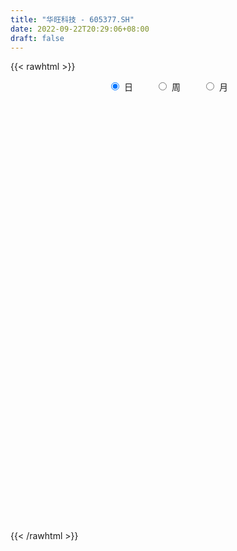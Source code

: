 ```yaml
---
title: "华旺科技 - 605377.SH"
date: 2022-09-22T20:29:06+08:00
draft: false
---
```

{{< rawhtml >}}
    <div style="text-align: center">
        <label style="padding: 1rem;"><input style="margin-right: .5rem" type="radio" name="period" value="D" checked onclick="period_change(this)">日</label>
        <label style="padding: 1rem;"><input style="margin-right: .5rem" type="radio" name="period" value="W" onclick="period_change(this)">周</label>
        <label style="padding: 1rem;"><input style="margin-right: .5rem" type="radio" name="period" value="M" onclick="period_change(this)">月</label>
    </div>
    <div id="chart" style="height: 700px;"></div> 
    <script type="text/javascript">
        const D_v = [203205.66,74648.01,149337.27,108400.82,86103.24,90263.07,99301.39,95585.08,49016.0,52551.81,41390.53,34737.91,37398.61,73822.93,59822.2,47896.22,34145.43,39960.55,36591.14,50021.41,69440.4,48393.36,65712.12,44477.02,61670.72,44368.11,34227.02,31879.34,32618.32,34050.96,21935.9,18418.34,25606.69,35357.91,51439.76,77696.09,53043.69,42528.15,30850.85,63139.7,48376.45,79993.07,50880.19,38719.08,38491.22,34999.54,23081.52,23134.7,26761.0,20247.23,20236.5,21550.37,57321.01,41992.42,43601.14,34990.37,45888.55,32688.89,62217.63,108168.76,68082.11,38589.68,34193.61,39446.43,37887.48,61533.82,52482.06,66297.37,75691.77,43336.45,36339.07,31541.45,66525.25,47479.75,46017.09,69580.48,64130.18,39822.17,37924.93,45427.72,29255.97,25516.51,23727.3,23314.25,42794.5,32789.08,17391.01,13485.04,18364.42,16907.73,14822.12,12192.19,18303.5,14193.0,55843.53,52292.44,36719.79,43715.95,55548.29,70270.37,36983.6,31948.16,47994.77,25084.4,27001.7,46508.22,28935.98,28741.2,19755.4,37272.21,22545.8,20291.48,15758.67,23966.17,22026.93,27950.8,17447.32,16655.53,18841.2,19477.56,28842.6,22675.96,39742.04,75179.38,80897.83,61612.47,63464.57,42678.23,29428.01,49114.98,24791.68,28135.22,93492.63,72414.71,40377.71,54789.12,44122.6,64959.65,60311.58,38444.0,83907.68,50381.75,27785.01,20849.11,31344.97,28637.11,25254.21,25855.29,15922.62,19654.61,19554.4,29374.7,17529.51,16824.84,21055.3,16064.44,19096.13,15831.28,10394.93,13284.92,14646.63,33465.62,34819.01,36093.92,44919.56,37767.1,24736.75,14130.69,23804.82,12240.63,23766.92,15512.23,18703.98,29085.74,25122.68,13132.8,16682.23,20637.8,12858.0,12810.2,50063.15,52382.88,33163.64,11179.11,14930.5,6963.0,12739.61,11706.8,13400.22,7902.6,7367.4,6026.9,9718.6,13270.71,14113.1,11472.0,38846.61,27287.8,15671.1,23925.11,14126.0,12021.03,19347.49,19507.8,8801.9,9154.8,18885.2,9592.63,12438.61,11432.03,12696.2,11605.67,17379.26,12555.8,10535.95,10318.8,20784.98,13468.8,29160.3,16479.77,12820.71,12638.98,18434.36,14766.89,19318.35,21622.69,15253.6,13727.58,13359.5,12244.0,24584.65,20092.23,17556.55,13299.21,12534.4,18886.4,10916.2,11396.0,13435.82,13700.71,15648.78,12157.45,9256.0,59664.2,63332.11,34875.4,32356.71,29733.94,26465.0,58087.46,163959.09,106490.71,121674.11,102774.32,85524.69,58765.39,55640.88,44414.8,57483.49,62365.2,48327.32,39300.44,37101.6,43121.4,23733.2,32039.47,45149.6,51580.94,36084.0,28596.62,30972.83,25068.3,26636.53,26786.41,19862.8,19163.7,15366.97,22676.98,19396.73,41642.43,44148.11,32594.4,26470.6,27750.14,36336.28,25820.0,25035.61,32155.6,47178.4,26576.34,21545.8,22523.3,37891.85,30779.96,30729.21,25788.0,24823.21,56190.56,30453.4,19324.4,42416.34,46090.31,29316.0,27943.84,18509.63,21285.02,25592.78,52917.09,35202.39,31590.7,28139.41,22060.0,27708.25,20806.06,19986.4,25117.19,26728.8,27093.51,22598.91,39350.81,30193.98,54868.85,39427.23,44331.96,39073.45,25040.95,30788.63,28853.42,30732.4,15322.87,13970.6,21437.81,18180.11,10984.31,13376.2,30044.77,20386.95,65923.84,36552.09,32401.18,33508.65,31632.7,26369.62,36089.0,25089.69,28653.68,20973.14,18724.13,14051.0,27333.6,23068.0,18998.13,17165.0,43234.0,19453.0,26198.6,47468.17,84823.44,74681.75,32397.08,34629.54,22480.14,32082.66,35476.0,19140.05,29671.44,25800.28,34364.58,55539.28,30866.29,19797.49,15084.6,14108.6,10890.4,15348.11,73959.98,47843.2,23610.19,25351.4,24355.39,38363.2,30052.74,32206.42,18079.2,17292.0,25383.0,43056.96,125656.77,40690.86,42161.7,32011.6,45611.0,41956.4,55793.54,28862.66,34220.8,60641.81,34737.2,23722.13,56647.5,62532.4,32476.5,36754.32,34346.6,25719.69,21167.4,14630.7,23512.3,21474.66,16259.94,17559.2,21533.6,16105.51,11946.0,15754.4,28626.24,23857.07,23645.5,28656.74,33097.89,67090.25,74705.05,38050.31]
const D_histogram = [0.0,-0.1550769231,-0.3471779093,-0.4673840049,-0.5402665242,-0.5254668829,-0.4552879384,-0.4774839669,-0.4551332716,-0.4573263568,-0.4003553903,-0.3530479283,-0.2770965631,-0.1412311499,-0.0358781245,0.0110859593,0.036196553,0.0793961494,0.0842629571,0.1450665934,0.2042271018,0.2294348376,0.2461953364,0.2077201042,0.2465722435,0.2540736265,0.2205309904,0.1797492531,0.156580001,0.0987207118,0.0665988192,0.0457589523,0.0648874388,0.1123839129,0.1455587773,0.2098059532,0.225864855,0.1924947082,0.17412634,0.2206100179,0.2192864664,0.265425404,0.2591553696,0.2261561914,0.1597491734,0.0774343637,0.0135381602,-0.0074151572,-0.0437334089,-0.0493879653,-0.0520067178,-0.0390651647,0.0181396215,0.045802617,0.0750928629,0.0673203744,0.0857112932,0.0880708378,0.1030321641,0.1778415754,0.1435222467,0.1207708242,0.0781075751,0.0850110379,0.0905174753,0.1342202716,0.1201330146,0.1672915906,0.1893576657,0.1258230225,0.1163402911,0.0854468206,0.1044613837,0.0948102214,0.0681199524,0.1098513402,0.1224688417,0.1133450552,0.0620962494,0.0425106824,0.0041338859,-0.03572224,-0.0583804225,-0.0555367179,-0.1407542088,-0.2221336876,-0.2433665796,-0.239911074,-0.2550772348,-0.2294845566,-0.2040524854,-0.1923527265,-0.1485917201,-0.1230667669,-0.023237362,0.0618248299,0.1023987282,0.1344258934,-0.2939945819,-0.5941311499,-0.7533780386,-0.8110620368,-0.8353156329,-0.797788012,-0.7421077134,-0.6201175635,-0.501114187,-0.405033491,-0.3140321335,-0.2538816411,-0.2098988243,-0.1536261311,-0.0928883206,-0.0323241262,0.0448135228,0.0905408483,0.1229118017,0.158974046,0.1887153772,0.2227164985,0.2551830328,0.2818514481,0.3085889056,0.3517718016,0.4149604349,0.4443103872,0.4767030824,0.4590787274,0.4208312217,0.4026121946,0.3810296507,0.3218639769,0.3302164474,0.3554467901,0.3336017371,0.3381569136,0.3493152517,0.4213052989,0.3830996622,0.3120548616,0.1615370251,0.0070198458,-0.0787405106,-0.126302907,-0.104384558,-0.0736514682,-0.0745745742,-0.090015396,-0.1026920413,-0.128053807,-0.117625336,-0.1246097755,-0.1316473169,-0.1169893421,-0.1045510302,-0.0971085872,-0.1044534525,-0.114700026,-0.1310721801,-0.0933290133,-0.0547039105,0.0266080503,0.1035487354,0.1415713913,0.1828794023,0.1892028183,0.1415651972,0.1209926813,0.0677707732,0.0369255036,0.0261055135,0.0270683293,0.02636974,0.0016319745,-0.029860063,-0.0562085059,-0.0905872366,-0.1382013659,-0.170878534,-0.204854579,-0.1103995985,-0.1284085107,-0.2086509432,-0.231320706,-0.2595854331,-0.2299332166,-0.2045770874,-0.1757566571,-0.1650203988,-0.1498512306,-0.1259754857,-0.0988834627,-0.0652267825,-0.0201367031,0.0272491019,0.0345989001,0.0763793622,0.1041908274,0.1081496917,0.0775588834,0.05673416,0.0500129302,0.0657715548,0.0723079344,0.0795764804,0.0803597676,0.1004665384,0.1077893451,0.1122134531,0.1168857434,0.1224786072,0.1306288347,0.1498678163,0.1338635912,0.1135342418,0.1015117451,0.1116872887,0.1030793252,0.1250341865,0.1232278646,0.1018750859,0.0685199443,0.0445505543,0.0371915963,0.0482028567,0.0445140559,0.0234071618,-0.0126693603,-0.0313195993,-0.0431037348,-0.0237031015,-0.0061411007,-0.0136125104,-0.0089100921,-0.0082907344,0.0089011677,0.0017355422,-0.0260688211,-0.0238106972,-0.01489945,-0.0354365227,-0.0662539344,-0.0813267053,-0.0696011249,-0.0281331868,0.0202943386,0.0615646198,0.066688979,0.0634152123,0.1085115807,0.1959921294,0.2973475609,0.3777960301,0.4024096834,0.3585490391,0.2936737258,0.2253782973,0.1650256264,0.1590258766,0.1104643529,0.0394343684,-0.0331103087,-0.1391020574,-0.1912614012,-0.2537345054,-0.2543629787,-0.2685844062,-0.2357229508,-0.2179322596,-0.1902400612,-0.1905450504,-0.1836971434,-0.1882606513,-0.1495305243,-0.1153485748,-0.0970334858,-0.0766388531,-0.0666842504,-0.0406687471,-0.0160684921,0.0370242286,0.070008166,0.0706307263,0.0552434217,0.0464565767,0.0089763238,-0.0470967899,-0.1411328856,-0.1924472876,-0.1851379991,-0.1704018403,-0.1775600189,-0.2276555073,-0.2255752883,-0.2044271497,-0.173884828,-0.141211881,-0.0645602309,-0.0216505394,0.0042920616,0.0571590574,0.067202369,0.0765283891,0.1083540514,0.118543377,0.1207489067,0.1162831658,0.0667617656,0.0188857766,-0.0580392153,-0.0673201313,-0.086531755,-0.1005525991,-0.1205666139,-0.1328022422,-0.1251785476,-0.1135180499,-0.1449904354,-0.175990314,-0.241682097,-0.306616457,-0.3254917899,-0.3475902411,-0.2765844255,-0.1707361618,-0.1184083556,-0.0382817049,0.0104832387,0.0421164525,0.0663629858,0.0839192163,0.1063813254,0.106885843,0.1112266514,0.1225963253,0.1477069433,0.1765862414,0.2250565982,0.2693506959,0.3036240842,0.2946664593,0.2552195587,0.2498410531,0.2240469879,0.1735348317,0.1672181622,0.1374982427,0.1083940865,0.0803163381,0.0726778695,0.050005347,0.0272806259,0.0101195135,0.0483762438,0.0573489302,0.0748074676,0.0964990654,0.1462902319,0.1877757446,0.1984783572,0.202275133,0.1895962252,0.1802249088,0.1589673314,0.1265444781,0.1172526339,0.0894935242,0.0431143986,0.0639788084,0.0702292283,0.055344979,0.0227626301,0.0049943072,-0.0108651055,-0.0342445595,0.0200146432,0.0415505508,0.0541160139,0.0545333426,0.0344267538,-0.0122463366,-0.0316147216,-0.0500124363,-0.0648087967,-0.0757863595,-0.1136164813,-0.1615679581,-0.130656576,-0.1084358356,-0.0606710898,-0.0349993733,-0.0021049404,0.0291297319,0.0722983953,0.0822286996,0.0872104581,0.0650181061,0.0568030203,0.0353136148,-0.0081279167,0.0148247366,0.0066791904,-0.0275662679,-0.0750362596,-0.1032467656,-0.1463895861,-0.1707693571,-0.1919323926,-0.2446321018,-0.2518750811,-0.2647726148,-0.2473877247,-0.2420023746,-0.2266380712,-0.1810573089,-0.1523375702,-0.1225807896,-0.0966454077,-0.0589282662,-0.0226893746,0.0573618844,0.0195096907,-0.0271228076]
const D_fast = [0.0,-0.1938461538,-0.4727416174,-0.7097937142,-0.9177428646,-1.034309944,-1.0779529841,-1.2195200044,-1.310952627,-1.4274773014,-1.4705951824,-1.5115497025,-1.5048724781,-1.4043148524,-1.3079313581,-1.2581957845,-1.2240360526,-1.1609874187,-1.1350548718,-1.0379845871,-0.9277673033,-0.8452008581,-0.7668915252,-0.7534367313,-0.6529415312,-0.5819217415,-0.5603316301,-0.5561760541,-0.5402003059,-0.5733794171,-0.5888516049,-0.5982517337,-0.5629013876,-0.4873089353,-0.4177443766,-0.3010457123,-0.2285205968,-0.2137670665,-0.1886038497,-0.0869676673,-0.0334696023,0.0790256863,0.1375444943,0.1610843639,0.1346146394,0.0716584205,0.0111467571,-0.0116603496,-0.0589119535,-0.0769135012,-0.0925339332,-0.0893586712,-0.0276189797,0.0114946701,0.0595581317,0.0686157369,0.1084344789,0.132811733,0.1735311003,0.2928009054,0.2943621384,0.301803422,0.2786670667,0.306823289,0.3349590952,0.4122169593,0.428162956,0.5171444296,0.5865499211,0.5544710336,0.5740733749,0.5645416096,0.6096715187,0.6237229116,0.6140626308,0.6832568537,0.7264915656,0.7457040428,0.7099792995,0.7010214031,0.663678078,0.6148913922,0.5776381039,0.5665976291,0.446191586,0.3092786852,0.2272041483,0.1706818855,0.091746416,0.059967955,0.0343869049,-0.0020015178,0.0046115585,-0.00063018,0.0933898844,0.1939082838,0.2600818641,0.3257155027,-0.1762036181,-0.6248729735,-0.972464372,-1.2329138793,-1.4659963836,-1.6279157658,-1.7577623955,-1.7908016365,-1.7970768067,-1.8022544835,-1.7897611593,-1.7930810772,-1.8015729665,-1.783706806,-1.7461910757,-1.6937079129,-1.6053668832,-1.5370043456,-1.4739054418,-1.3980996859,-1.3211795104,-1.2314992645,-1.135236972,-1.0381056947,-0.9342210108,-0.8030951644,-0.6361664224,-0.4957388733,-0.3441704075,-0.2470250807,-0.1800647809,-0.0976307594,-0.0239558906,-0.0026555701,0.0882510122,0.2023430524,0.2638984337,0.3529928386,0.4514799896,0.6287963616,0.6863656404,0.6933345552,0.583200975,0.4304387572,0.324993273,0.2458551499,0.2416773594,0.2539975821,0.2344308326,0.1964861618,0.1581365062,0.1007612888,0.0817834257,0.0436465423,0.0036971717,-0.010892189,-0.0245916347,-0.0414263385,-0.0748845669,-0.1138061468,-0.162946346,-0.1485354325,-0.1235863074,-0.035622334,0.067205535,0.1406210388,0.2276489003,0.2812730208,0.269026699,0.2787023535,0.2424231386,0.220809245,0.2165156333,0.2242455314,0.2301393771,0.2058096053,0.166852552,0.1264519827,0.0694264427,-0.012738028,-0.0881348296,-0.1733245194,-0.1064694385,-0.1565804784,-0.2889856467,-0.369485586,-0.4626466713,-0.490477759,-0.5162659017,-0.5313846357,-0.561903477,-0.5841971165,-0.591815243,-0.5894440857,-0.5720941012,-0.5320381976,-0.477840117,-0.4618405938,-0.4009652912,-0.3471061191,-0.3161098319,-0.3273109194,-0.3339521028,-0.3281701,-0.2959685867,-0.2713552234,-0.2441925574,-0.2233193283,-0.1780959229,-0.1438257799,-0.1113483086,-0.0774545826,-0.0412420669,-0.0004346308,0.056271305,0.0737329777,0.0817871887,0.0951426283,0.133239994,0.1504018618,0.2036152698,0.232615914,0.2367319068,0.2205067513,0.2076749998,0.209613941,0.2326759155,0.2401156286,0.224860525,0.1856166628,0.159136524,0.1365764548,0.1500513128,0.1660780384,0.1552035011,0.1576783963,0.1562250704,0.1756422644,0.1689105245,0.1345889559,0.1308944055,0.1360807902,0.1066845869,0.0593036915,0.0238992443,0.0182245435,0.0526591848,0.1061602949,0.162821731,0.1846183351,0.1971983714,0.269422635,0.4059012161,0.5815935378,0.7564910145,0.8817070887,0.9274837042,0.9360268222,0.9240759681,0.9049797038,0.9387364231,0.9177909876,0.8566195953,0.7757973409,0.6350300779,0.5350553838,0.4091486533,0.3449294353,0.2635619063,0.2374926239,0.2008002503,0.1809324334,0.1329911815,0.0939148027,0.042286132,0.0436336279,0.0489784337,0.0430351513,0.0442700707,0.0375536108,0.0534019273,0.0739850592,0.1363338372,0.186819816,0.205100058,0.2035236087,0.2063509079,0.1711147359,0.1032674247,-0.0260518923,-0.1254781163,-0.1644533275,-0.1923176288,-0.2438658121,-0.3508751773,-0.4051887805,-0.4351474293,-0.4480763145,-0.4507063378,-0.3901947454,-0.3526976887,-0.3256820724,-0.2585253123,-0.2316814084,-0.2032232909,-0.1443091159,-0.1044839461,-0.0720911897,-0.0474861391,-0.0803170979,-0.1234716428,-0.2149064385,-0.2410173874,-0.2818619497,-0.3210209436,-0.3711766118,-0.4166128008,-0.4402837431,-0.4570027578,-0.5247227521,-0.5997202092,-0.7258325165,-0.8674209907,-0.9676692711,-1.0766652827,-1.0748055734,-1.0116413501,-0.9889156328,-0.9183594083,-0.8669736551,-0.8248113282,-0.7839740484,-0.7454380138,-0.6963805734,-0.6691545951,-0.6370071238,-0.5949883685,-0.5329510147,-0.4599251562,-0.3551906499,-0.2435588783,-0.1333794688,-0.0686704789,-0.0443124899,0.0127692678,0.0429869495,0.0358585013,0.0713463724,0.0760010135,0.073995379,0.0659967151,0.0765277139,0.0663565281,0.0504519635,0.0358207295,0.0861715208,0.1094814396,0.145641844,0.1914582081,0.2778219327,0.3662513814,0.4265735834,0.4809391423,0.5156592909,0.5513442017,0.5698284572,0.5690417234,0.5890630376,0.583677309,0.5480767831,0.5849358949,0.6087436219,0.6076956174,0.5808039259,0.5642841799,0.5457084908,0.5137678969,0.5730307604,0.6049543057,0.6310487722,0.6450994366,0.6335995362,0.5838648617,0.5565927964,0.5256919726,0.4946934129,0.4647692603,0.3985350182,0.3101915519,0.30843879,0.3035505715,0.3361475448,0.3530694179,0.3854376158,0.423954721,0.4851979833,0.5156854625,0.5424698355,0.53653201,0.5425176793,0.5298566775,0.4843831669,0.5110420043,0.5045662557,0.4634292304,0.3972001738,0.3431779765,0.2634377595,0.1963656492,0.1272195154,0.0133617809,-0.0568499688,-0.1359406562,-0.1804026972,-0.2355179408,-0.2768131551,-0.2764967202,-0.285861374,-0.2867497908,-0.2849757608,-0.2619906859,-0.2314241379,-0.1370324078,-0.1700071788,-0.2234203791]
const D_slow = [0.0,-0.0387692308,-0.1255637081,-0.2424097093,-0.3774763404,-0.5088430611,-0.6226650457,-0.7420360374,-0.8558193553,-0.9701509445,-1.0702397921,-1.1585017742,-1.227775915,-1.2630837025,-1.2720532336,-1.2692817438,-1.2602326055,-1.2403835682,-1.2193178289,-1.1830511805,-1.1319944051,-1.0746356957,-1.0130868616,-0.9611568355,-0.8995137747,-0.835995368,-0.7808626204,-0.7359253072,-0.6967803069,-0.672100129,-0.6554504242,-0.6440106861,-0.6277888264,-0.5996928482,-0.5633031538,-0.5108516655,-0.4543854518,-0.4062617747,-0.3627301897,-0.3075776853,-0.2527560687,-0.1863997177,-0.1216108753,-0.0650718274,-0.0251345341,-0.0057759431,-0.0023914031,-0.0042451924,-0.0151785446,-0.0275255359,-0.0405272154,-0.0502935065,-0.0457586012,-0.0343079469,-0.0155347312,0.0012953624,0.0227231857,0.0447408952,0.0704989362,0.11495933,0.1508398917,0.1810325978,0.2005594915,0.221812251,0.2444416199,0.2779966878,0.3080299414,0.349852839,0.3971922555,0.4286480111,0.4577330839,0.479094789,0.5052101349,0.5289126903,0.5459426784,0.5734055134,0.6040227239,0.6323589877,0.64788305,0.6585107206,0.6595441921,0.6506136321,0.6360185265,0.622134347,0.5869457948,0.5314123729,0.470570728,0.4105929595,0.3468236508,0.2894525116,0.2384393903,0.1903512087,0.1532032786,0.1224365869,0.1166272464,0.1320834539,0.1576831359,0.1912896093,0.1177909638,-0.0307418237,-0.2190863333,-0.4218518425,-0.6306807507,-0.8301277537,-1.0156546821,-1.170684073,-1.2959626197,-1.3972209925,-1.4757290258,-1.5391994361,-1.5916741422,-1.630080675,-1.6533027551,-1.6613837867,-1.650180406,-1.6275451939,-1.5968172435,-1.557073732,-1.5098948877,-1.454215763,-1.3904200048,-1.3199571428,-1.2428099164,-1.154866966,-1.0511268573,-0.9400492605,-0.8208734899,-0.7061038081,-0.6008960026,-0.500242954,-0.4049855413,-0.3245195471,-0.2419654352,-0.1531037377,-0.0697033034,0.014835925,0.1021647379,0.2074910627,0.3032659782,0.3812796936,0.4216639499,0.4234189113,0.4037337837,0.3721580569,0.3460619174,0.3276490503,0.3090054068,0.2865015578,0.2608285475,0.2288150957,0.1994087617,0.1682563178,0.1353444886,0.1060971531,0.0799593955,0.0556822487,0.0295688856,0.0008938791,-0.0318741659,-0.0552064192,-0.0688823968,-0.0622303843,-0.0363432004,-0.0009503526,0.044769498,0.0920702025,0.1274615018,0.1577096722,0.1746523655,0.1838837414,0.1904101198,0.1971772021,0.2037696371,0.2041776307,0.196712615,0.1826604885,0.1600136794,0.1254633379,0.0827437044,0.0315300596,0.00393016,-0.0281719677,-0.0803347035,-0.13816488,-0.2030612382,-0.2605445424,-0.3116888143,-0.3556279786,-0.3968830782,-0.4343458859,-0.4658397573,-0.490560623,-0.5068673186,-0.5119014944,-0.5050892189,-0.4964394939,-0.4773446534,-0.4512969465,-0.4242595236,-0.4048698027,-0.3906862627,-0.3781830302,-0.3617401415,-0.3436631579,-0.3237690378,-0.3036790959,-0.2785624613,-0.251615125,-0.2235617617,-0.1943403259,-0.1637206741,-0.1310634654,-0.0935965114,-0.0601306135,-0.0317470531,-0.0063691168,0.0215527054,0.0473225366,0.0785810833,0.1093880494,0.1348568209,0.151986807,0.1631244455,0.1724223446,0.1844730588,0.1956015728,0.2014533632,0.1982860231,0.1904561233,0.1796801896,0.1737544142,0.1722191391,0.1688160115,0.1665884884,0.1645158048,0.1667410967,0.1671749823,0.160657777,0.1547051027,0.1509802402,0.1421211095,0.1255576259,0.1052259496,0.0878256684,0.0807923717,0.0858659563,0.1012571113,0.117929356,0.1337831591,0.1609110543,0.2099090866,0.2842459769,0.3786949844,0.4792974052,0.568934665,0.6423530965,0.6986976708,0.7399540774,0.7797105465,0.8073266348,0.8171852269,0.8089076497,0.7741321353,0.726316785,0.6628831587,0.599292414,0.5321463125,0.4732155748,0.4187325099,0.3711724946,0.323536232,0.2776119461,0.2305467833,0.1931641522,0.1643270085,0.1400686371,0.1209089238,0.1042378612,0.0940706744,0.0900535514,0.0993096085,0.11681165,0.1344693316,0.148280187,0.1598943312,0.1621384121,0.1503642147,0.1150809933,0.0669691714,0.0206846716,-0.0219157885,-0.0663057932,-0.12321967,-0.1796134921,-0.2307202796,-0.2741914866,-0.3094944568,-0.3256345145,-0.3310471494,-0.329974134,-0.3156843696,-0.2988837774,-0.2797516801,-0.2526631672,-0.223027323,-0.1928400963,-0.1637693049,-0.1470788635,-0.1423574193,-0.1568672232,-0.173697256,-0.1953301947,-0.2204683445,-0.250609998,-0.2838105585,-0.3151051954,-0.3434847079,-0.3797323168,-0.4237298952,-0.4841504195,-0.5608045337,-0.6421774812,-0.7290750415,-0.7982211479,-0.8409051883,-0.8705072772,-0.8800777034,-0.8774568938,-0.8669277806,-0.8503370342,-0.8293572301,-0.8027618988,-0.776040438,-0.7482337752,-0.7175846938,-0.680657958,-0.6365113977,-0.5802472481,-0.5129095741,-0.4370035531,-0.3633369382,-0.2995320486,-0.2370717853,-0.1810600383,-0.1376763304,-0.0958717898,-0.0614972292,-0.0343987075,-0.014319623,0.0038498444,0.0163511811,0.0231713376,0.025701216,0.0377952769,0.0521325095,0.0708343764,0.0949591427,0.1315317007,0.1784756369,0.2280952262,0.2786640094,0.3260630657,0.3711192929,0.4108611258,0.4424972453,0.4718104037,0.4941837848,0.5049623845,0.5209570866,0.5385143936,0.5523506384,0.5580412959,0.5592898727,0.5565735963,0.5480124564,0.5530161172,0.5634037549,0.5769327584,0.590566094,0.5991727825,0.5961111983,0.5882075179,0.5757044089,0.5595022097,0.5405556198,0.5121514995,0.47175951,0.439095366,0.4119864071,0.3968186346,0.3880687913,0.3875425562,0.3948249891,0.412899588,0.4334567629,0.4552593774,0.4715139039,0.485714659,0.4945430627,0.4925110835,0.4962172677,0.4978870653,0.4909954983,0.4722364334,0.446424742,0.4098273455,0.3671350062,0.3191519081,0.2579938826,0.1950251124,0.1288319587,0.0669850275,0.0064844338,-0.050175084,-0.0954394112,-0.1335238038,-0.1641690012,-0.1883303531,-0.2030624197,-0.2087347633,-0.1943942922,-0.1895168695,-0.1962975714]
const D_data = [['2020-12-28', 22.36, 24.32, 22.36, 26.83],['2020-12-29', 21.89, 21.89, 21.89, 23.69],['2020-12-30', 19.9, 20.27, 19.88, 20.8],['2020-12-31', 20.0, 19.97, 19.92, 20.55],['2021-01-04', 19.9, 19.59, 19.29, 19.9],['2021-01-05', 19.6, 20.04, 19.59, 20.32],['2021-01-06', 20.05, 20.49, 19.68, 20.97],['2021-01-07', 20.15, 18.99, 18.91, 20.25],['2021-01-08', 18.98, 19.06, 18.08, 19.35],['2021-01-11', 19.0, 18.31, 18.12, 19.08],['2021-01-12', 18.26, 18.71, 18.25, 19.11],['2021-01-13', 18.97, 18.41, 18.31, 18.97],['2021-01-14', 18.32, 18.68, 18.26, 18.94],['2021-01-15', 18.66, 19.66, 18.42, 20.18],['2021-01-18', 19.4, 19.68, 19.4, 20.3],['2021-01-19', 19.52, 19.17, 19.0, 19.84],['2021-01-20', 19.1, 18.93, 18.79, 19.1],['2021-01-21', 19.0, 19.21, 18.8, 19.59],['2021-01-22', 19.08, 18.75, 18.63, 19.22],['2021-01-25', 18.58, 19.55, 18.5, 19.55],['2021-01-26', 19.4, 19.83, 19.29, 20.08],['2021-01-27', 19.55, 19.65, 19.15, 19.86],['2021-01-28', 20.0, 19.7, 19.5, 21.05],['2021-01-29', 19.38, 18.99, 18.8, 19.63],['2021-02-01', 18.98, 20.01, 18.73, 20.25],['2021-02-02', 19.9, 19.82, 19.52, 20.3],['2021-02-03', 19.66, 19.31, 19.27, 19.79],['2021-02-04', 19.2, 19.07, 18.71, 19.26],['2021-02-05', 19.1, 19.15, 18.86, 19.46],['2021-02-08', 19.16, 18.5, 18.45, 19.25],['2021-02-09', 18.45, 18.55, 18.3, 18.69],['2021-02-10', 18.6, 18.5, 18.49, 18.72],['2021-02-18', 18.62, 18.95, 18.59, 19.07],['2021-02-19', 18.96, 19.47, 18.78, 19.48],['2021-02-22', 19.49, 19.53, 19.37, 20.1],['2021-02-23', 19.6, 20.25, 19.37, 20.69],['2021-02-24', 20.2, 19.97, 19.63, 20.68],['2021-02-25', 20.01, 19.41, 19.27, 20.15],['2021-02-26', 19.1, 19.55, 18.92, 19.78],['2021-03-01', 19.57, 20.55, 19.5, 20.61],['2021-03-02', 20.37, 20.21, 19.98, 20.64],['2021-03-03', 20.17, 21.09, 20.17, 21.79],['2021-03-04', 20.88, 20.73, 20.68, 21.29],['2021-03-05', 20.66, 20.47, 20.29, 20.99],['2021-03-08', 20.52, 19.93, 19.9, 20.76],['2021-03-09', 19.94, 19.42, 19.0, 20.07],['2021-03-10', 19.78, 19.29, 19.1, 19.85],['2021-03-11', 19.33, 19.6, 19.22, 19.67],['2021-03-12', 19.6, 19.23, 19.11, 19.65],['2021-03-15', 19.16, 19.46, 19.16, 19.5],['2021-03-16', 19.47, 19.43, 19.19, 19.51],['2021-03-17', 19.35, 19.61, 19.29, 19.68],['2021-03-18', 19.57, 20.34, 19.46, 20.51],['2021-03-19', 20.09, 20.22, 20.01, 20.47],['2021-03-22', 20.31, 20.44, 20.23, 20.87],['2021-03-23', 20.44, 20.09, 19.78, 20.44],['2021-03-24', 19.99, 20.51, 19.91, 20.65],['2021-03-25', 20.5, 20.44, 20.08, 20.66],['2021-03-26', 20.3, 20.73, 20.17, 21.75],['2021-03-29', 20.8, 21.85, 20.63, 22.75],['2021-03-30', 21.59, 20.74, 20.64, 21.59],['2021-03-31', 20.74, 20.86, 20.64, 21.18],['2021-04-01', 20.92, 20.54, 20.4, 21.12],['2021-04-02', 20.72, 21.16, 20.55, 21.39],['2021-04-06', 21.15, 21.28, 20.92, 21.49],['2021-04-07', 21.27, 22.02, 21.11, 22.22],['2021-04-08', 21.88, 21.52, 21.5, 22.23],['2021-04-09', 21.58, 22.54, 21.58, 22.86],['2021-04-12', 23.0, 22.61, 21.95, 23.36],['2021-04-13', 22.29, 21.61, 21.6, 22.54],['2021-04-14', 21.66, 22.25, 21.31, 22.5],['2021-04-15', 22.15, 22.02, 21.56, 22.34],['2021-04-16', 22.9, 22.76, 22.37, 23.36],['2021-04-19', 22.61, 22.58, 22.49, 23.1],['2021-04-20', 22.59, 22.41, 22.38, 23.08],['2021-04-21', 22.32, 23.46, 22.1, 23.86],['2021-04-22', 23.88, 23.42, 23.23, 24.12],['2021-04-23', 23.43, 23.34, 23.09, 23.69],['2021-04-26', 23.4, 22.81, 22.81, 23.47],['2021-04-27', 22.85, 23.15, 22.63, 23.42],['2021-04-28', 22.96, 22.87, 22.41, 23.0],['2021-04-29', 22.73, 22.72, 22.63, 23.05],['2021-04-30', 22.59, 22.82, 22.53, 22.92],['2021-05-06', 22.75, 23.13, 22.7, 23.37],['2021-05-07', 23.15, 21.81, 21.66, 23.33],['2021-05-10', 21.82, 21.34, 21.14, 21.95],['2021-05-11', 21.37, 21.7, 21.37, 21.75],['2021-05-12', 21.58, 21.83, 21.43, 21.87],['2021-05-13', 21.7, 21.42, 21.31, 21.7],['2021-05-14', 21.22, 21.81, 21.22, 21.85],['2021-05-17', 21.8, 21.81, 21.6, 21.99],['2021-05-18', 21.89, 21.61, 21.51, 21.91],['2021-05-19', 21.65, 22.05, 21.61, 22.11],['2021-05-20', 22.08, 21.92, 21.63, 22.1],['2021-05-21', 22.01, 23.15, 22.01, 23.53],['2021-05-24', 23.15, 23.5, 23.14, 23.83],['2021-05-25', 23.39, 23.37, 23.1, 23.54],['2021-05-26', 23.48, 23.58, 23.3, 23.79],['2021-05-27', 16.48, 16.69, 16.2, 17.09],['2021-05-28', 16.4, 15.97, 15.81, 16.45],['2021-05-31', 15.95, 15.93, 15.7, 16.2],['2021-06-01', 15.93, 15.94, 15.7, 16.06],['2021-06-02', 15.96, 15.4, 15.28, 15.96],['2021-06-03', 15.42, 15.45, 15.31, 15.65],['2021-06-04', 15.3, 15.18, 15.15, 15.44],['2021-06-07', 15.25, 15.79, 15.23, 15.85],['2021-06-08', 15.8, 15.78, 15.58, 15.91],['2021-06-09', 15.71, 15.52, 15.28, 15.79],['2021-06-10', 15.7, 15.47, 15.39, 15.71],['2021-06-11', 15.58, 15.05, 14.99, 15.6],['2021-06-15', 14.98, 14.72, 14.6, 15.04],['2021-06-16', 14.75, 14.77, 14.65, 14.99],['2021-06-17', 14.74, 14.81, 14.61, 14.85],['2021-06-18', 14.81, 14.85, 14.4, 14.91],['2021-06-21', 14.81, 15.2, 14.78, 15.26],['2021-06-22', 15.16, 14.96, 14.82, 15.26],['2021-06-23', 15.19, 14.86, 14.84, 15.19],['2021-06-24', 14.86, 14.98, 14.73, 15.09],['2021-06-25', 14.97, 15.0, 14.85, 15.03],['2021-06-28', 15.01, 15.18, 15.01, 15.24],['2021-06-29', 15.18, 15.33, 14.92, 15.36],['2021-06-30', 15.45, 15.44, 15.19, 15.47],['2021-07-01', 15.44, 15.64, 15.36, 16.19],['2021-07-02', 15.6, 16.13, 15.6, 16.28],['2021-07-05', 16.2, 16.82, 15.94, 16.97],['2021-07-06', 16.78, 16.85, 16.6, 17.29],['2021-07-07', 16.71, 17.3, 16.45, 17.39],['2021-07-08', 17.28, 16.98, 16.88, 17.28],['2021-07-09', 16.83, 16.83, 16.69, 17.06],['2021-07-12', 16.9, 17.18, 16.71, 17.55],['2021-07-13', 17.34, 17.28, 17.0, 17.38],['2021-07-14', 17.11, 16.82, 16.8, 17.28],['2021-07-15', 16.98, 17.75, 16.89, 18.3],['2021-07-16', 17.78, 18.3, 17.53, 18.55],['2021-07-19', 18.39, 17.98, 17.56, 18.4],['2021-07-20', 17.68, 18.53, 17.64, 18.65],['2021-07-21', 18.4, 18.94, 18.4, 19.15],['2021-07-22', 19.03, 20.26, 18.84, 20.58],['2021-07-23', 20.16, 19.33, 19.19, 20.22],['2021-07-26', 19.34, 18.95, 18.58, 19.44],['2021-07-27', 18.88, 17.6, 17.06, 19.1],['2021-07-28', 17.44, 16.85, 16.58, 17.47],['2021-07-29', 17.06, 17.09, 17.01, 17.5],['2021-07-30', 16.8, 17.18, 16.8, 17.36],['2021-08-02', 17.16, 17.94, 16.94, 18.16],['2021-08-03', 17.77, 18.17, 17.72, 18.3],['2021-08-04', 18.0, 17.84, 17.6, 18.38],['2021-08-05', 17.62, 17.59, 17.32, 17.8],['2021-08-06', 17.31, 17.51, 17.31, 17.77],['2021-08-09', 17.68, 17.19, 17.15, 17.68],['2021-08-10', 17.15, 17.53, 16.92, 17.69],['2021-08-11', 17.42, 17.25, 17.2, 18.12],['2021-08-12', 17.18, 17.13, 17.05, 17.38],['2021-08-13', 17.16, 17.34, 16.89, 17.34],['2021-08-16', 17.2, 17.31, 17.2, 17.94],['2021-08-17', 17.16, 17.23, 17.03, 17.46],['2021-08-18', 17.14, 16.97, 16.9, 17.27],['2021-08-19', 16.97, 16.8, 16.44, 17.05],['2021-08-20', 16.7, 16.55, 16.45, 16.83],['2021-08-23', 16.6, 17.19, 16.6, 17.22],['2021-08-24', 17.04, 17.34, 17.04, 17.43],['2021-08-25', 17.3, 18.18, 17.29, 18.18],['2021-08-26', 18.31, 18.6, 18.3, 18.9],['2021-08-27', 19.29, 18.52, 18.09, 19.29],['2021-08-30', 18.6, 18.91, 18.43, 19.09],['2021-08-31', 18.88, 18.76, 18.09, 19.09],['2021-09-01', 19.04, 18.12, 18.08, 19.04],['2021-09-02', 18.21, 18.4, 18.04, 18.44],['2021-09-03', 18.4, 17.89, 17.71, 18.6],['2021-09-06', 17.99, 18.01, 17.62, 18.09],['2021-09-07', 18.01, 18.2, 17.83, 18.45],['2021-09-08', 18.1, 18.37, 18.1, 18.54],['2021-09-09', 18.32, 18.4, 18.22, 18.56],['2021-09-10', 18.5, 18.07, 17.81, 18.5],['2021-09-13', 18.04, 17.85, 17.59, 18.09],['2021-09-14', 17.72, 17.75, 17.68, 18.23],['2021-09-15', 17.65, 17.45, 17.28, 17.81],['2021-09-16', 17.45, 16.99, 16.9, 17.83],['2021-09-17', 16.96, 16.85, 16.72, 17.09],['2021-09-22', 16.77, 16.51, 16.3, 16.83],['2021-09-23', 16.48, 18.16, 16.48, 18.16],['2021-09-24', 17.69, 16.86, 16.66, 17.77],['2021-09-27', 16.86, 15.67, 15.65, 17.06],['2021-09-28', 15.69, 15.92, 15.67, 16.07],['2021-09-29', 15.75, 15.49, 15.46, 15.84],['2021-09-30', 15.47, 15.99, 15.47, 15.99],['2021-10-08', 16.06, 15.87, 15.61, 16.16],['2021-10-11', 15.88, 15.86, 15.73, 16.06],['2021-10-12', 15.86, 15.55, 15.21, 15.88],['2021-10-13', 15.5, 15.49, 15.32, 15.64],['2021-10-14', 15.48, 15.53, 15.31, 15.66],['2021-10-15', 15.54, 15.55, 15.4, 15.6],['2021-10-18', 15.5, 15.66, 15.3, 15.77],['2021-10-19', 15.79, 15.91, 15.56, 15.99],['2021-10-20', 15.88, 16.12, 15.77, 16.3],['2021-10-21', 16.1, 15.72, 15.71, 16.12],['2021-10-22', 16.32, 16.26, 16.13, 16.94],['2021-10-25', 16.47, 16.28, 16.09, 16.68],['2021-10-26', 16.28, 16.09, 16.09, 16.4],['2021-10-27', 16.0, 15.6, 15.4, 16.08],['2021-10-28', 15.56, 15.58, 15.26, 15.82],['2021-10-29', 15.08, 15.67, 15.08, 16.0],['2021-11-01', 15.61, 15.97, 15.6, 16.22],['2021-11-02', 15.88, 15.92, 15.71, 16.17],['2021-11-03', 15.96, 15.98, 15.83, 16.1],['2021-11-04', 16.1, 15.94, 15.89, 16.1],['2021-11-05', 15.99, 16.27, 15.9, 16.4],['2021-11-08', 16.23, 16.23, 16.05, 16.34],['2021-11-09', 16.32, 16.28, 16.2, 16.52],['2021-11-10', 16.21, 16.37, 16.15, 16.43],['2021-11-11', 16.33, 16.48, 16.3, 16.57],['2021-11-12', 16.49, 16.63, 16.41, 16.77],['2021-11-15', 16.72, 16.94, 16.72, 17.05],['2021-11-16', 16.9, 16.61, 16.6, 17.04],['2021-11-17', 16.5, 16.55, 16.45, 16.79],['2021-11-18', 16.54, 16.65, 16.53, 16.94],['2021-11-19', 16.54, 17.01, 16.48, 17.13],['2021-11-22', 17.11, 16.87, 16.87, 17.19],['2021-11-23', 16.87, 17.39, 16.87, 17.48],['2021-11-24', 17.3, 17.26, 17.13, 17.55],['2021-11-25', 17.34, 17.06, 17.01, 17.34],['2021-11-26', 17.06, 16.85, 16.8, 17.15],['2021-11-29', 16.62, 16.88, 16.0, 16.99],['2021-11-30', 16.96, 17.06, 16.71, 17.17],['2021-12-01', 17.23, 17.36, 17.05, 17.48],['2021-12-02', 17.26, 17.26, 17.12, 17.56],['2021-12-03', 17.14, 17.03, 16.92, 17.35],['2021-12-06', 17.0, 16.72, 16.63, 17.16],['2021-12-07', 16.87, 16.8, 16.35, 17.04],['2021-12-08', 16.96, 16.8, 16.71, 16.96],['2021-12-09', 17.0, 17.21, 16.92, 17.43],['2021-12-10', 17.12, 17.3, 17.1, 17.69],['2021-12-13', 17.32, 17.03, 16.98, 17.42],['2021-12-14', 17.03, 17.19, 16.81, 17.3],['2021-12-15', 17.14, 17.17, 17.09, 17.44],['2021-12-16', 17.1, 17.45, 17.1, 17.58],['2021-12-17', 17.43, 17.2, 17.13, 17.49],['2021-12-20', 17.18, 16.86, 16.78, 17.32],['2021-12-21', 16.87, 17.17, 16.79, 17.26],['2021-12-22', 17.25, 17.29, 17.18, 17.39],['2021-12-23', 17.11, 16.89, 16.84, 17.3],['2021-12-24', 16.89, 16.6, 16.51, 17.0],['2021-12-27', 16.6, 16.63, 16.4, 16.78],['2021-12-28', 16.62, 16.91, 15.73, 16.99],['2021-12-29', 16.88, 17.4, 16.76, 18.1],['2021-12-30', 17.29, 17.74, 17.29, 17.89],['2021-12-31', 17.99, 17.94, 17.63, 17.99],['2022-01-04', 18.07, 17.68, 17.55, 18.07],['2022-01-05', 17.7, 17.65, 17.41, 17.84],['2022-01-06', 17.56, 18.46, 17.41, 18.46],['2022-01-07', 20.0, 19.5, 18.87, 20.04],['2022-01-10', 19.58, 20.42, 19.55, 20.57],['2022-01-11', 20.67, 20.97, 20.42, 21.98],['2022-01-12', 20.58, 20.93, 20.58, 21.4],['2022-01-13', 20.39, 20.4, 20.38, 21.16],['2022-01-14', 20.55, 20.19, 20.13, 20.65],['2022-01-17', 20.02, 20.09, 19.89, 20.53],['2022-01-18', 20.05, 20.1, 19.96, 20.5],['2022-01-19', 20.18, 20.84, 20.0, 21.18],['2022-01-20', 20.85, 20.38, 20.3, 21.15],['2022-01-21', 20.34, 19.95, 19.82, 20.73],['2022-01-24', 19.85, 19.66, 19.35, 20.1],['2022-01-25', 19.3, 18.8, 18.6, 19.66],['2022-01-26', 18.95, 19.02, 18.65, 19.32],['2022-01-27', 19.22, 18.5, 18.49, 19.4],['2022-01-28', 18.77, 18.99, 18.24, 19.48],['2022-02-07', 19.3, 18.65, 18.42, 19.3],['2022-02-08', 18.83, 19.16, 18.58, 19.46],['2022-02-09', 18.85, 18.99, 18.85, 19.64],['2022-02-10', 18.98, 19.13, 18.88, 19.3],['2022-02-11', 19.13, 18.75, 18.63, 19.13],['2022-02-14', 18.5, 18.75, 18.43, 18.94],['2022-02-15', 18.88, 18.5, 18.33, 18.94],['2022-02-16', 18.6, 19.03, 18.6, 19.11],['2022-02-17', 19.23, 19.09, 18.85, 19.25],['2022-02-18', 19.09, 18.97, 18.9, 19.19],['2022-02-21', 18.97, 19.05, 18.88, 19.14],['2022-02-22', 18.92, 18.96, 18.83, 19.13],['2022-02-23', 19.07, 19.23, 18.81, 19.23],['2022-02-24', 19.11, 19.34, 18.93, 20.19],['2022-02-25', 19.34, 19.93, 19.25, 20.08],['2022-02-28', 20.0, 19.97, 19.53, 20.07],['2022-03-01', 20.09, 19.73, 19.71, 20.16],['2022-03-02', 19.7, 19.56, 19.38, 19.82],['2022-03-03', 19.55, 19.64, 19.2, 19.85],['2022-03-04', 19.63, 19.2, 19.13, 19.69],['2022-03-07', 19.08, 18.72, 18.6, 19.21],['2022-03-08', 18.72, 17.78, 17.7, 18.88],['2022-03-09', 17.8, 17.8, 17.24, 18.46],['2022-03-10', 18.14, 18.27, 18.06, 18.65],['2022-03-11', 17.88, 18.28, 17.62, 18.37],['2022-03-14', 18.2, 17.88, 17.81, 18.25],['2022-03-15', 17.81, 17.01, 16.89, 17.88],['2022-03-16', 17.33, 17.33, 16.6, 17.45],['2022-03-17', 17.47, 17.43, 17.35, 17.78],['2022-03-18', 17.38, 17.5, 17.3, 17.79],['2022-03-21', 17.42, 17.53, 17.42, 17.68],['2022-03-22', 17.85, 18.25, 17.85, 19.0],['2022-03-23', 18.17, 18.07, 18.04, 18.45],['2022-03-24', 18.01, 17.99, 17.9, 18.14],['2022-03-25', 18.28, 18.52, 18.0, 18.79],['2022-03-28', 18.4, 18.16, 17.75, 18.7],['2022-03-29', 18.1, 18.22, 18.01, 18.42],['2022-03-30', 18.2, 18.65, 18.18, 18.65],['2022-03-31', 18.5, 18.55, 18.35, 18.78],['2022-04-01', 18.44, 18.55, 18.33, 18.78],['2022-04-06', 18.46, 18.53, 18.42, 18.69],['2022-04-07', 18.48, 17.87, 17.73, 18.64],['2022-04-08', 18.22, 17.64, 17.43, 18.26],['2022-04-11', 17.64, 16.9, 16.88, 17.64],['2022-04-12', 16.82, 17.44, 16.82, 17.49],['2022-04-13', 17.49, 17.15, 17.03, 17.5],['2022-04-14', 17.33, 17.02, 16.88, 17.33],['2022-04-15', 16.83, 16.73, 16.62, 17.06],['2022-04-18', 16.7, 16.6, 16.3, 16.7],['2022-04-19', 16.7, 16.69, 16.39, 16.73],['2022-04-20', 16.56, 16.65, 16.56, 17.17],['2022-04-21', 16.57, 15.9, 15.82, 16.66],['2022-04-22', 15.85, 15.55, 15.38, 15.95],['2022-04-25', 15.46, 14.62, 14.62, 15.69],['2022-04-26', 14.71, 13.98, 13.84, 14.84],['2022-04-27', 13.6, 13.99, 13.31, 14.0],['2022-04-28', 14.32, 13.47, 13.36, 14.32],['2022-04-29', 13.66, 14.41, 13.6, 14.48],['2022-05-05', 14.15, 15.03, 14.12, 15.13],['2022-05-06', 14.7, 14.55, 14.45, 14.8],['2022-05-09', 14.61, 15.07, 14.56, 15.24],['2022-05-10', 14.95, 14.89, 14.71, 15.07],['2022-05-11', 14.88, 14.79, 14.72, 15.14],['2022-05-12', 14.55, 14.77, 14.51, 14.83],['2022-05-13', 14.78, 14.74, 14.58, 14.9],['2022-05-16', 14.8, 14.87, 14.75, 14.97],['2022-05-17', 14.97, 14.63, 14.52, 14.97],['2022-05-18', 14.65, 14.67, 14.57, 14.77],['2022-05-19', 14.43, 14.79, 14.41, 14.79],['2022-05-20', 15.2, 15.07, 14.71, 15.2],['2022-05-23', 15.01, 15.3, 14.98, 15.4],['2022-05-24', 15.22, 15.83, 15.22, 16.22],['2022-05-25', 15.97, 16.15, 15.73, 16.15],['2022-05-26', 16.3, 16.4, 16.03, 16.66],['2022-05-27', 16.39, 16.11, 15.89, 16.46],['2022-05-30', 16.09, 15.77, 15.5, 16.17],['2022-05-31', 15.75, 16.24, 15.64, 16.35],['2022-06-01', 16.41, 16.06, 15.93, 16.46],['2022-06-02', 15.68, 15.68, 15.31, 15.69],['2022-06-06', 15.7, 16.2, 15.6, 16.24],['2022-06-07', 16.21, 15.92, 15.75, 16.22],['2022-06-08', 15.91, 15.86, 15.67, 16.1],['2022-06-09', 15.86, 15.79, 15.7, 16.05],['2022-06-10', 15.65, 16.01, 15.65, 16.05],['2022-06-13', 15.95, 15.79, 15.68, 16.15],['2022-06-14', 15.56, 15.7, 15.36, 15.83],['2022-06-15', 15.7, 15.68, 15.68, 15.87],['2022-06-16', 15.83, 16.46, 15.65, 16.68],['2022-06-17', 16.48, 16.27, 16.08, 16.48],['2022-06-20', 16.24, 16.51, 16.14, 16.8],['2022-06-21', 16.52, 16.75, 16.51, 17.29],['2022-06-22', 16.73, 17.41, 16.56, 17.47],['2022-06-23', 17.42, 17.71, 17.21, 17.85],['2022-06-24', 17.71, 17.65, 17.3, 17.71],['2022-06-27', 17.59, 17.8, 17.3, 18.04],['2022-06-28', 17.85, 17.77, 17.6, 18.0],['2022-06-29', 17.71, 17.95, 17.63, 18.06],['2022-06-30', 18.1, 17.91, 17.71, 18.1],['2022-07-01', 18.0, 17.8, 17.74, 18.23],['2022-07-04', 17.77, 18.14, 17.66, 18.3],['2022-07-05', 18.13, 17.96, 17.69, 18.38],['2022-07-06', 17.96, 17.65, 17.48, 18.1],['2022-07-07', 17.68, 18.54, 17.6, 18.75],['2022-07-08', 18.6, 18.56, 18.33, 18.75],['2022-07-11', 18.51, 18.4, 18.22, 18.58],['2022-07-12', 18.41, 18.16, 18.1, 18.47],['2022-07-13', 18.16, 18.3, 18.05, 18.39],['2022-07-14', 18.39, 18.31, 18.2, 18.39],['2022-07-15', 18.25, 18.17, 18.1, 18.75],['2022-07-18', 18.16, 19.3, 18.16, 19.88],['2022-07-19', 19.57, 19.2, 19.09, 19.81],['2022-07-20', 19.54, 19.3, 18.91, 19.55],['2022-07-21', 19.5, 19.31, 19.22, 19.5],['2022-07-22', 19.23, 19.12, 18.99, 19.45],['2022-07-25', 19.11, 18.7, 18.56, 19.56],['2022-07-26', 18.68, 18.93, 18.51, 18.95],['2022-07-27', 18.92, 18.89, 18.83, 19.48],['2022-07-28', 18.87, 18.88, 18.74, 19.05],['2022-07-29', 18.88, 18.88, 18.6, 18.97],['2022-08-01', 18.75, 18.41, 18.3, 18.75],['2022-08-02', 18.31, 18.01, 17.8, 18.37],['2022-08-03', 18.06, 18.9, 18.06, 19.81],['2022-08-04', 18.84, 18.9, 18.7, 19.14],['2022-08-05', 19.08, 19.4, 18.72, 19.47],['2022-08-08', 19.41, 19.34, 19.07, 19.47],['2022-08-09', 19.34, 19.63, 19.07, 19.66],['2022-08-10', 19.63, 19.85, 19.55, 19.97],['2022-08-11', 19.74, 20.3, 19.74, 20.35],['2022-08-12', 20.35, 20.15, 20.04, 20.39],['2022-08-15', 20.3, 20.26, 19.77, 20.49],['2022-08-16', 20.44, 20.0, 19.8, 20.44],['2022-08-17', 20.07, 20.21, 19.81, 20.28],['2022-08-18', 20.23, 20.07, 20.01, 20.45],['2022-08-19', 20.04, 19.7, 19.68, 20.55],['2022-08-22', 20.0, 20.55, 19.61, 20.55],['2022-08-23', 20.46, 20.28, 20.2, 20.72],['2022-08-24', 20.21, 19.9, 19.73, 20.38],['2022-08-25', 20.0, 19.54, 19.33, 20.29],['2022-08-26', 19.52, 19.57, 19.44, 20.07],['2022-08-29', 19.25, 19.15, 18.7, 19.63],['2022-08-30', 19.18, 19.13, 19.0, 19.57],['2022-08-31', 19.15, 18.95, 18.53, 19.23],['2022-09-01', 19.02, 18.22, 18.1, 19.02],['2022-09-02', 18.28, 18.46, 18.22, 18.69],['2022-09-05', 18.32, 18.15, 18.09, 18.8],['2022-09-06', 18.2, 18.35, 17.95, 18.41],['2022-09-07', 18.38, 18.07, 18.0, 18.4],['2022-09-08', 18.17, 18.06, 18.03, 18.36],['2022-09-09', 18.06, 18.43, 18.01, 18.58],['2022-09-13', 18.5, 18.27, 18.2, 18.85],['2022-09-14', 18.09, 18.31, 17.81, 18.41],['2022-09-15', 18.31, 18.3, 17.83, 18.45],['2022-09-16', 18.3, 18.53, 18.24, 19.2],['2022-09-19', 18.65, 18.65, 18.02, 19.18],['2022-09-20', 18.55, 19.5, 18.4, 19.84],['2022-09-21', 19.5, 18.14, 17.86, 19.67],['2022-09-22', 18.0, 17.77, 17.6, 18.56]]
const W_v = [535591.76,420268.78,239901.79,218415.54,278044.31,204763.51,74405.2,60964.6,255558.54,281108.49,146467.98,161347.53,219386.58,288480.59,218200.73,253433.99,267029.67,161852.43,66108.75,98937.28,115354.34,258546.84,169012.63,161213.01,82562.12,102921.78,185917.54,278081.11,267949.22,264560.66,221367.55,127014.2,102938.06,82442.08,132310.1,145358.92,99309.5,88433.51,115256.23,66236.25,12739.61,46403.92,87421.02,93031.04,75697.19,57765.14,71574.79,84568.56,89395.89,84007.96,73192.76,66338.76,199484.42,278245.49,475229.22,268231.69,175296.11,192383.99,117517.74,143231.22,148971.42,152491.75,147712.32,173207.91,143144.8,113712.26,130304.42,121524.81,208172.83,64114.4,119667.92,94023.2,188772.71,119181.01,109735.55,121918.13,265569.04,143808.39,176241.87,75229.2,195120.16,135993.56,276949.29,204235.2,209969.44,191829.51,97045.0,82898.71,104785.55,212943.5]
const W_histogram = [0.0,-0.0580740741,-0.0530064788,-0.1048724201,-0.116074962,-0.1060440718,-0.1346809255,-0.0823612002,-0.0386521491,0.0510635313,0.0269496935,0.0750057725,0.1349739464,0.1938517136,0.3091445186,0.3790202441,0.4388769182,0.4181163397,0.315691106,0.2311856651,0.2473306686,-0.2185751394,-0.5539044561,-0.7464303224,-0.8421231993,-0.8478511042,-0.7324167066,-0.5728636566,-0.3435766513,-0.1098980488,-0.0884063878,-0.0425667171,-0.0156809906,-0.0416158348,0.0769335611,0.1137270511,0.1487818485,0.0912254034,0.0569270349,-0.017284937,-0.0647210243,-0.1055038482,-0.0740059742,-0.0816494181,-0.0372960842,0.0220915136,0.0890151029,0.1224894388,0.154662478,0.1897244086,0.20071408,0.1636733291,0.2219030006,0.3503279557,0.4596978705,0.4909929318,0.4246438585,0.34555233,0.2911887279,0.3017353339,0.2438739627,0.1334877911,0.004596945,-0.0142742839,-0.0263450405,-0.093449182,-0.1913164835,-0.3201298922,-0.4583047624,-0.5123726813,-0.5065309787,-0.4533563582,-0.3269580511,-0.2543573262,-0.1702005773,-0.0872916871,0.0621635872,0.1668567436,0.276554158,0.3096169884,0.3777235279,0.3874205996,0.4076178265,0.4470865946,0.4189651759,0.3694204547,0.2456619444,0.150238458,0.085530945,-0.0116104494]
const W_fast = [0.0,-0.0725925926,-0.0807766171,-0.1588606634,-0.1990819457,-0.2155620735,-0.2778691585,-0.2461397333,-0.2120937194,-0.1096121562,-0.1269885707,-0.0601810485,0.0335306119,0.1408713075,0.3334502422,0.4980810287,0.6676569323,0.7514254388,0.7279229816,0.7012139569,0.7791916275,0.2586420347,-0.215163396,-0.5942968429,-0.9005205196,-1.1182112005,-1.1858809796,-1.1695438438,-1.0261510013,-0.819946911,-0.8205568469,-0.7853588555,-0.7623933766,-0.7987321795,-0.6609493934,-0.5957241406,-0.523473881,-0.5582239753,-0.5782905851,-0.6568237912,-0.7204401346,-0.7875989206,-0.7746025402,-0.8026583385,-0.7676290257,-0.7027185495,-0.6135411844,-0.5494444889,-0.4786058301,-0.3961127974,-0.334944606,-0.3310670246,-0.217361603,-0.001354659,0.2229397235,0.3769830177,0.416794909,0.424091463,0.4425250428,0.5285054824,0.5316126019,0.4545983781,0.3268567683,0.3044169683,0.2857599516,0.1952935146,0.0495970923,-0.1592487895,-0.4119998503,-0.5941609395,-0.7149519816,-0.7751164507,-0.7304576564,-0.7214462631,-0.6798396585,-0.6187536901,-0.4537575189,-0.3073501767,-0.1285142227,-0.0180471452,0.1444902762,0.2510424978,0.3731441814,0.5243845981,0.6010044733,0.6438148659,0.5814718417,0.5236079698,0.480283193,0.3802391862]
const W_slow = [0.0,-0.0145185185,-0.0277701382,-0.0539882433,-0.0830069838,-0.1095180017,-0.1431882331,-0.1637785331,-0.1734415704,-0.1606756875,-0.1539382642,-0.135186821,-0.1014433345,-0.0529804061,0.0243057236,0.1190607846,0.2287800142,0.3333090991,0.4122318756,0.4700282918,0.531860959,0.4772171741,0.3387410601,0.1521334795,-0.0583973203,-0.2703600963,-0.453464273,-0.5966801871,-0.68257435,-0.7100488622,-0.7321504591,-0.7427921384,-0.746712386,-0.7571163447,-0.7378829545,-0.7094511917,-0.6722557296,-0.6494493787,-0.63521762,-0.6395388542,-0.6557191103,-0.6820950724,-0.7005965659,-0.7210089204,-0.7303329415,-0.7248100631,-0.7025562874,-0.6719339277,-0.6332683081,-0.585837206,-0.535658686,-0.4947403537,-0.4392646036,-0.3516826147,-0.236758147,-0.1140099141,-0.0078489495,0.078539133,0.151336315,0.2267701485,0.2877386392,0.3211105869,0.3222598232,0.3186912522,0.3121049921,0.2887426966,0.2409135757,0.1608811027,0.0463049121,-0.0817882582,-0.2084210029,-0.3217600925,-0.4034996053,-0.4670889368,-0.5096390811,-0.5314620029,-0.5159211061,-0.4742069202,-0.4050683807,-0.3276641336,-0.2332332517,-0.1363781018,-0.0344736451,0.0772980035,0.1820392975,0.2743944112,0.3358098973,0.3733695118,0.394752248,0.3918496357]
const W_data = [['2020-12-31', 22.36, 19.97, 19.88, 26.83],['2021-01-08', 19.9, 19.06, 18.08, 20.97],['2021-01-15', 19.0, 19.66, 18.12, 20.18],['2021-01-22', 19.4, 18.75, 18.63, 20.3],['2021-01-29', 18.58, 18.99, 18.5, 21.05],['2021-02-05', 18.98, 19.15, 18.71, 20.3],['2021-02-10', 19.16, 18.5, 18.3, 19.25],['2021-02-19', 18.62, 19.47, 18.59, 19.48],['2021-02-26', 19.49, 19.55, 18.92, 20.69],['2021-03-05', 19.57, 20.47, 19.5, 21.79],['2021-03-12', 20.52, 19.23, 19.0, 20.76],['2021-03-19', 19.16, 20.22, 19.16, 20.51],['2021-03-26', 20.31, 20.73, 19.78, 21.75],['2021-04-02', 20.8, 21.16, 20.4, 22.75],['2021-04-09', 21.15, 22.54, 20.92, 22.86],['2021-04-16', 23.0, 22.76, 21.31, 23.36],['2021-04-23', 22.61, 23.34, 22.1, 24.12],['2021-04-30', 23.4, 22.82, 22.41, 23.47],['2021-05-07', 22.75, 21.81, 21.66, 23.37],['2021-05-14', 21.82, 21.81, 21.14, 21.95],['2021-05-21', 21.8, 23.15, 21.51, 23.53],['2021-05-28', 23.15, 15.97, 15.81, 23.83],['2021-06-04', 15.95, 15.18, 15.15, 16.2],['2021-06-11', 15.25, 15.05, 14.99, 15.91],['2021-06-18', 14.98, 14.85, 14.4, 15.04],['2021-06-25', 14.81, 15.0, 14.73, 15.26],['2021-07-02', 15.01, 16.13, 14.92, 16.28],['2021-07-09', 16.2, 16.83, 15.94, 17.39],['2021-07-16', 16.9, 18.3, 16.71, 18.55],['2021-07-23', 18.39, 19.33, 17.56, 20.58],['2021-07-30', 19.34, 17.18, 16.58, 19.44],['2021-08-06', 17.16, 17.51, 16.94, 18.38],['2021-08-13', 17.68, 17.34, 16.89, 18.12],['2021-08-20', 17.2, 16.55, 16.44, 17.94],['2021-08-27', 16.6, 18.52, 16.6, 19.29],['2021-09-03', 18.6, 17.89, 17.71, 19.09],['2021-09-10', 17.99, 18.07, 17.62, 18.56],['2021-09-17', 18.04, 16.85, 16.72, 18.23],['2021-09-24', 16.77, 16.86, 16.3, 18.16],['2021-09-30', 16.86, 15.99, 15.46, 17.06],['2021-10-08', 16.06, 15.87, 15.61, 16.16],['2021-10-15', 15.88, 15.55, 15.21, 16.06],['2021-10-22', 15.5, 16.26, 15.3, 16.94],['2021-10-29', 16.47, 15.67, 15.08, 16.68],['2021-11-05', 15.61, 16.27, 15.6, 16.4],['2021-11-12', 16.23, 16.63, 16.05, 16.77],['2021-11-19', 16.72, 17.01, 16.45, 17.13],['2021-11-26', 17.11, 16.85, 16.8, 17.55],['2021-12-03', 16.62, 17.03, 16.0, 17.56],['2021-12-10', 17.0, 17.3, 16.35, 17.69],['2021-12-17', 17.32, 17.2, 16.81, 17.58],['2021-12-24', 17.18, 16.6, 16.51, 17.39],['2021-12-31', 16.6, 17.94, 15.73, 18.1],['2022-01-07', 18.07, 19.5, 17.41, 20.04],['2022-01-14', 19.58, 20.19, 19.55, 21.98],['2022-01-21', 20.02, 19.95, 19.82, 21.18],['2022-01-28', 19.85, 18.99, 18.24, 20.1],['2022-02-11', 19.3, 18.75, 18.42, 19.64],['2022-02-18', 18.5, 18.97, 18.33, 19.25],['2022-02-25', 18.97, 19.93, 18.81, 20.19],['2022-03-04', 20.0, 19.2, 19.13, 20.16],['2022-03-11', 19.08, 18.28, 17.24, 19.21],['2022-03-18', 18.2, 17.5, 16.6, 18.25],['2022-03-25', 17.42, 18.52, 17.42, 19.0],['2022-04-01', 18.4, 18.55, 17.75, 18.78],['2022-04-08', 18.46, 17.64, 17.43, 18.69],['2022-04-15', 17.64, 16.73, 16.62, 17.64],['2022-04-22', 16.7, 15.55, 15.38, 17.17],['2022-04-29', 15.46, 14.41, 13.31, 15.69],['2022-05-06', 14.15, 14.55, 14.12, 15.13],['2022-05-13', 14.61, 14.74, 14.51, 15.24],['2022-05-20', 14.8, 15.07, 14.41, 15.2],['2022-05-27', 15.01, 16.11, 14.98, 16.66],['2022-06-02', 16.09, 15.68, 15.31, 16.46],['2022-06-10', 15.7, 16.01, 15.6, 16.24],['2022-06-17', 15.95, 16.27, 15.36, 16.68],['2022-06-24', 16.24, 17.65, 16.14, 17.85],['2022-07-01', 17.59, 17.8, 17.3, 18.23],['2022-07-08', 17.77, 18.56, 17.48, 18.75],['2022-07-15', 18.51, 18.17, 18.05, 18.75],['2022-07-22', 18.16, 19.12, 18.16, 19.88],['2022-07-29', 19.11, 18.88, 18.51, 19.56],['2022-08-05', 18.75, 19.4, 17.8, 19.81],['2022-08-12', 19.41, 20.15, 19.07, 20.39],['2022-08-19', 20.3, 19.7, 19.68, 20.55],['2022-08-26', 20.0, 19.57, 19.33, 20.72],['2022-09-02', 19.25, 18.46, 18.1, 19.63],['2022-09-09', 18.32, 18.43, 17.95, 18.8],['2022-09-16', 18.5, 18.53, 17.81, 19.2],['2022-09-23', 18.65, 17.77, 17.6, 19.84]]
const M_v = [535591.76,1156630.4200000002,595691.85,1023151.1300000001,974156.8600000001,575930.8099999999,549722.0599999999,1146879.96,527391.1,431907.75,239595.59,322806.93,479218.54,1197002.51,485727.3499999999,711648.78,594999.34,524580.55,683069.75,601724.8400000001,942293.8399999997,438362.36]
const M_histogram = [0.0,-0.0625413105,-0.0625820375,0.0245594105,0.2032023636,-0.1354175353,-0.3717550619,-0.3884340801,-0.2758865654,-0.3652203263,-0.4192206491,-0.3381601774,-0.2084718132,-0.0437787543,0.1298536312,0.1465285608,-0.1099665433,-0.1429913461,-0.0441029987,0.0877102201,0.1756144369,0.151216917]
const M_fast = [0.0,-0.0781766382,-0.0938628745,-0.0005815739,0.2288619702,-0.1436123126,-0.4728886047,-0.5866761429,-0.5431002695,-0.7237391121,-0.8825445971,-0.8860241697,-0.8084537589,-0.6547053885,-0.4486095953,-0.3953025255,-0.6792892653,-0.7480619046,-0.6601993069,-0.5064585331,-0.3746507071,-0.3612439977]
const M_slow = [0.0,-0.0156353276,-0.031280837,-0.0251409844,0.0256596065,-0.0081947773,-0.1011335428,-0.1982420628,-0.2672137042,-0.3585187857,-0.463323948,-0.5478639924,-0.5999819457,-0.6109266342,-0.5784632264,-0.5418310862,-0.5693227221,-0.6050705586,-0.6160963082,-0.5941687532,-0.550265144,-0.5124609147]
const M_data = [['2020-12-31', 22.36, 19.97, 19.88, 26.83],['2021-01-29', 19.9, 18.99, 18.08, 21.05],['2021-02-26', 18.98, 19.55, 18.3, 20.69],['2021-03-31', 19.57, 20.86, 19.0, 22.75],['2021-04-30', 20.92, 22.82, 20.4, 24.12],['2021-05-31', 22.75, 15.93, 15.7, 23.83],['2021-06-30', 15.93, 15.44, 14.4, 16.06],['2021-07-30', 15.44, 17.18, 15.36, 20.58],['2021-08-31', 17.16, 18.76, 16.44, 19.29],['2021-09-30', 19.04, 15.99, 15.46, 19.04],['2021-10-29', 16.06, 15.67, 15.08, 16.94],['2021-11-30', 15.61, 17.06, 15.6, 17.55],['2021-12-31', 17.23, 17.94, 15.73, 18.1],['2022-01-28', 18.07, 18.99, 17.41, 21.98],['2022-02-28', 19.3, 19.97, 18.33, 20.19],['2022-03-31', 20.09, 18.55, 16.6, 20.16],['2022-04-29', 18.44, 14.41, 13.31, 18.78],['2022-05-31', 14.15, 16.24, 14.12, 16.66],['2022-06-30', 16.41, 17.91, 15.31, 18.1],['2022-07-29', 18.0, 18.88, 17.48, 19.88],['2022-08-31', 18.75, 18.95, 17.8, 20.72],['2022-09-30', 19.02, 17.77, 17.6, 19.84]]
        const D_a = [null,null,null,null,null,null,null,null,18.08,null,null,null,null,null,20.3,null,null,null,null,18.5,null,null,null,null,null,20.3,null,null,null,null,18.3,null,null,null,null,null,null,null,null,null,null,21.79,null,null,null,null,null,null,null,null,null,null,null,null,null,19.78,null,null,null,null,null,null,null,null,null,null,null,null,23.36,null,null,null,null,null,null,22.1,null,null,null,null,null,null,null,23.37,null,null,null,null,null,21.22,null,null,null,null,null,23.83,null,null,null,null,null,null,null,null,null,null,null,null,null,null,null,null,null,14.4,null,null,null,null,null,null,null,null,null,null,null,null,null,null,null,null,null,null,null,null,null,null,null,20.58,null,null,null,null,null,16.8,null,null,null,null,null,null,null,18.12,null,null,null,null,null,16.44,null,null,null,null,null,19.29,null,null,null,null,null,null,null,null,null,null,null,null,null,null,null,null,null,null,null,null,null,null,null,null,15.21,null,null,null,null,null,null,null,16.94,null,null,null,null,15.08,null,null,null,null,null,null,null,null,null,null,null,null,null,null,null,null,null,null,null,null,null,null,null,null,null,null,null,null,null,17.69,null,null,null,null,null,null,null,null,null,null,null,15.73,null,null,null,null,null,null,null,null,21.98,null,null,null,null,null,null,null,null,null,null,null,null,18.24,null,null,null,null,null,null,null,null,null,null,null,null,null,20.19,null,null,null,null,null,null,null,null,null,null,null,null,null,16.6,null,null,null,null,null,null,18.79,null,null,null,null,null,null,null,null,null,null,null,null,null,null,null,null,null,null,null,null,13.31,null,null,null,null,15.24,null,null,null,null,null,null,null,14.41,null,null,null,null,16.66,null,null,null,null,15.31,null,null,null,null,null,null,null,null,null,null,null,null,null,null,null,null,null,null,null,null,null,null,null,null,null,null,null,null,null,null,19.88,null,null,null,null,null,null,null,null,null,null,17.8,null,null,null,null,null,null,null,null,null,null,null,null,null,null,20.72,null,null,null,null,null,null,null,null,null,null,null,null,null,null,17.81,null,null,null,19.84,null,null]
const W_a = [null,18.08,null,null,null,null,null,null,null,null,null,null,null,null,null,null,24.12,null,null,null,null,null,null,null,14.4,null,null,null,null,20.58,null,null,null,null,null,null,null,null,null,null,null,null,null,15.08,null,null,null,null,null,null,null,null,null,null,21.98,null,null,null,null,null,null,null,null,null,null,null,null,null,13.31,null,null,null,null,null,null,null,null,null,null,null,null,null,null,null,null,20.72,null,null,null,null]
const M_a = [null,null,null,null,null,null,14.4,null,null,null,null,null,null,21.98,null,null,null,null,null,null,null,null]
        const D_b = [[{ coord: ['2021-01-08', 20.3] }, { coord: ['2021-03-23', 18.5] }],[{ coord: ['2021-04-12', 23.36] }, { coord: ['2021-05-24', 22.1] }],[{ coord: ['2021-06-18', 18.12] }, { coord: ['2021-12-28', 16.8] }],[{ coord: ['2022-01-11', 20.19] }, { coord: ['2022-03-25', 18.24] }],[{ coord: ['2022-04-27', 15.24] }, { coord: ['2022-05-26', 14.41] }],[{ coord: ['2022-07-18', 19.88] }, { coord: ['2022-09-14', 17.81] }]]
const W_b = [[{ coord: ['2021-01-08', 20.58] }, { coord: ['2022-04-29', 18.08] }]]
const M_b = []
    </script>
{{< /rawhtml >}}